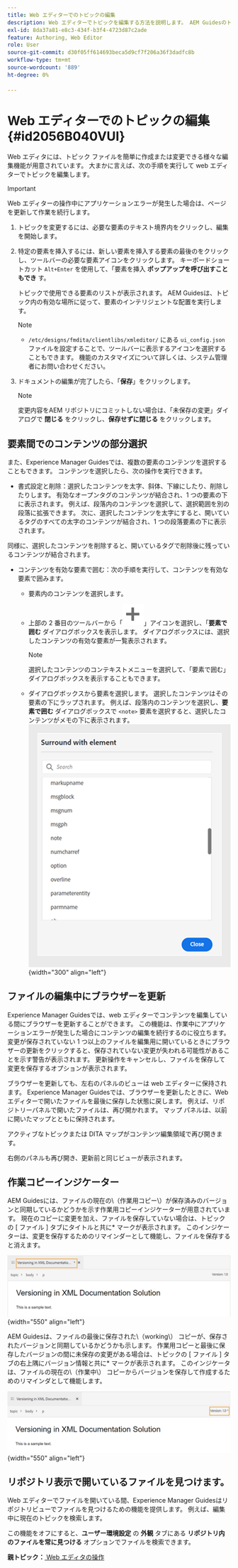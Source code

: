 ```yaml
---
title: Web エディターでのトピックの編集
description: Web エディターでトピックを編集する方法を説明します。 AEM Guidesのトピックファイルを変更するための様々な編集機能について説明します。
exl-id: 8da37a81-e8c3-434f-b3f4-4723d87c2ade
feature: Authoring, Web Editor
role: User
source-git-commit: d30f05ff614693beca5d9cf7f206a36f3dadfc8b
workflow-type: tm+mt
source-wordcount: '889'
ht-degree: 0%

---
```


# Web エディターでのトピックの編集 {#id2056B040VUI}

Web エディタには、トピック ファイルを簡単に作成または変更できる様々な編集機能が用意されています。 大まかに言えば、次の手順を実行して web エディターでトピックを編集します。

>[!IMPORTANT]
>
> Web エディターの操作中にアプリケーションエラーが発生した場合は、ページを更新して作業を続行します。

1. トピックを変更するには、必要な要素のテキスト境界内をクリックし、編集を開始します。

1. 特定の要素を挿入するには、新しい要素を挿入する要素の最後のをクリックし、ツールバーの必要な要素アイコンをクリックします。 キーボードショートカット `Alt+Enter` を使用して、「要素を挿入 **ポップアップを呼び出すこともでき** す。

   トピックで使用できる要素のリストが表示されます。 AEM Guidesは、トピック内の有効な場所に従って、要素のインテリジェントな配置を実行します。

   >[!NOTE]
   >
   > - `/etc/designs/fmdita/clientlibs/xmleditor/` にある `ui_config.json` ファイルを設定することで、ツールバーに表示するアイコンを選択することもできます。 機能のカスタマイズについて詳しくは、システム管理者にお問い合わせください。

1. ドキュメントの編集が完了したら、「**保存**」をクリックします。

   >[!NOTE]
   >
   > 変更内容をAEM リポジトリにコミットしない場合は、「未保存の変更」ダイアログで **閉じる** をクリックし、**保存せずに閉じる** をクリックします。


## 要素間でのコンテンツの部分選択

また、Experience Manager Guidesでは、複数の要素のコンテンツを選択することもできます。 コンテンツを選択したら、次の操作を実行できます。
- 書式設定と削除：選択したコンテンツを太字、斜体、下線にしたり、削除したりします。 有効なオープンタグのコンテンツが結合され、1 つの要素の下に表示されます。 例えば、段落内のコンテンツを選択して、選択範囲を別の段落に拡張できます。 次に、選択したコンテンツを太字にすると、開いているタグのすべての太字のコンテンツが結合され、1 つの段落要素の下に表示されます。

同様に、選択したコンテンツを削除すると、開いているタグで削除後に残っているコンテンツが結合されます。

- コンテンツを有効な要素で囲む：次の手順を実行して、コンテンツを有効な要素で囲みます。
   - 要素内のコンテンツを選択します。
   - 上部の 2 番目のツールバーから「![ 追加 ](images/Add_icon.svg)」アイコンを選択し、「**要素で囲む** ダイアログボックスを表示します。 ダイアログボックスには、選択したコンテンツの有効な要素が一覧表示されます。
     >[!NOTE]
     >
     > 選択したコンテンツのコンテキストメニューを選択して、「要素で囲む」 ダイアログボックスを表示することもできます。

   - ダイアログボックスから要素を選択します。 選択したコンテンツはその要素の下にラップされます。 例えば、段落内のコンテンツを選択し、**要素で囲む** ダイアログボックスで `<note>` 要素を選択すると、選択したコンテンツがメモの下に表示されます。\
     ![ サラウンド要素ダイアログボックス ](./images/surround-element.png) {width="300" align="left"}

## ファイルの編集中にブラウザーを更新

Experience Manager Guidesでは、web エディターでコンテンツを編集している間にブラウザーを更新することができます。 この機能は、作業中にアプリケーションエラーが発生した場合にコンテンツの編集を続行するのに役立ちます。 変更が保存されていない 1 つ以上のファイルを編集用に開いているときにブラウザーの更新をクリックすると、保存されていない変更が失われる可能性があることを示す警告が表示されます。 更新操作をキャンセルし、ファイルを保存して変更を保存するオプションが表示されます。

ブラウザーを更新しても、左右のパネルのビューは web エディターに保持されます。 Experience Manager Guidesでは、ブラウザーを更新したときに、Web エディターで開いたファイルを最後に保存した状態に戻します。 例えば、リポジトリーパネルで開いたファイルは、再び開かれます。 マップ パネルは、以前に開いたマップとともに保持されます。

アクティブなトピックまたは DITA マップがコンテンツ編集領域で再び開きます。

右側のパネルも再び開き、更新前と同じビューが表示されます。

## 作業コピーインジケーター

AEM Guidesには、ファイルの現在の\（作業用コピー\）が保存済みのバージョンと同期しているかどうかを示す作業用コピーインジケーターが用意されています。 現在のコピーに変更を加え、ファイルを保存していない場合は、トピックの [ ファイル ] タブにタイトルと共に\* マークが表示されます。 このインジケーターは、変更を保存するためのリマインダーとして機能し、ファイルを保存すると消えます。

![ 作業コピーインジケータ ](images/working-copy-text-update-indicator.png){width="550" align="left"}

AEM Guidesは、ファイルの最後に保存された\（working\） コピーが、保存されたバージョンと同期しているかどうかも示します。 作業用コピーと最後に保存したバージョンの間に未保存の変更がある場合は、トピックの [ ファイル ] タブの右上隅にバージョン情報と共に\* マークが表示されます。 このインジケータは、ファイルの現在の\（作業中\） コピーからバージョンを保存して作成するためのリマインダとして機能します。

![ バージョン更新インジケーター ](images/version-update-indicator.png){width="550" align="left"}




## リポジトリ表示で開いているファイルを見つけます。

Web エディターでファイルを開いている間、Experience Manager Guidesはリポジトリビューでファイルを見つけるための機能を提供します。 例えば、編集中に現在のトピックを検索します。

この機能をオフにすると、**ユーザー環境設定** の **外観** タブにある **リポジトリ内のファイルを常に見つける** オプションでファイルを検索できます。


**親トピック：**[ Web エディタの操作 ](web-editor.md)
